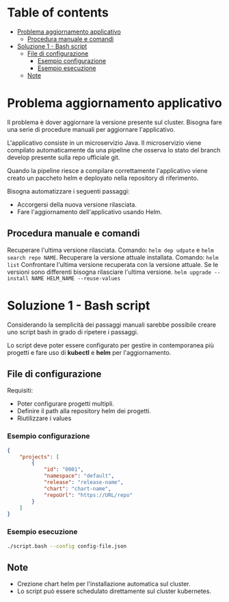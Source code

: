 # Table of contents
- [Problema aggiornamento applicativo](#problema-aggiornamento-applicativo)
  - [Procedura manuale e comandi](#procedura-manuale-e-comandi)
- [Soluzione 1 - Bash script](#soluzione-1---bash-script)
  - [File di configurazione](#file-di-configurazione)
    - [Esempio configurazione](#esempio-configurazione)
    - [Esempio esecuzione](#esempio-esecuzione)
  - [Note](#note)

# Problema aggiornamento applicativo

Il problema è dover aggiornare la versione presente sul cluster.
Bisogna fare una serie di procedure manuali per aggiornare l'applicativo.

L'applicativo consiste in un microservizio Java.
Il microservizio viene compilato automaticamente da una pipeline che osserva lo stato
del branch develop presente sulla repo ufficiale git.

Quando la pipeline riesce a compilare correttamente l'applicativo viene creato un paccheto helm
e deployato nella repository di riferimento.

Bisogna automatizzare i seguenti passaggi:

- Accorgersi della nuova versione rilasciata.
- Fare l'aggiornamento dell'applicativo usando Helm.

## Procedura manuale e comandi

Recuperare l'ultima versione rilasciata. Comando: `helm dep udpate` e `helm search repo NAME`.
Recuperare la versione attuale installata. Comando: `helm list`
Confrontare l'ultima versione recuperata con la versione attuale.
Se le versioni sono differenti bisogna rilasciare l'ultima versione. `helm upgrade --install NAME HELM_NAME --reuse-values`

# Soluzione 1 - Bash script

Considerando la semplicità dei passaggi manuali sarebbe possibile creare uno
script bash in grado di ripetere i passaggi.

Lo script deve poter essere configurato per gestire in contemporanea più progetti
e fare uso di **kubectl** e **helm** per l'aggiornamento.


## File di configurazione

Requisiti:
- Poter configurare progetti multipli.
- Definire il path alla repository helm dei progetti.
- Riutilizzare i values

### Esempio configurazione
```json
{
    "projects": [
        {
            "id": "0001",
            "namespace": "default",
            "release": "release-name",
            "chart": "chart-name",
            "repoUrl": "https://URL/repo"
        }
    ]
}
```

### Esempio esecuzione

```bash
./script.bash --config config-file.json
```

## Note

- Crezione chart helm per l'installazione automatica sul cluster.
- Lo script può essere schedulato direttamente sul cluster kubernetes.
